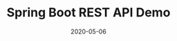 ---
date: '2020-05-06'
description: Building a REST API with Spring Boot
lastmod: '2020-05-19'
patterns:
- API
readme: true
repo: https://github.com/BrianMMcClain/spring-boot-api-demo
summary:
- Building a REST API with Spring Boot
tags:
- Spring
- Microservices
- Spring Boot
- REST
team:
- Brian McClain
title: Spring Boot REST API Demo
---